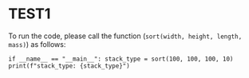 # TEST1

To run the code, please call the function (`sort(width, height, length, mass)`) as follows:

`
if __name__ == "__main__":
    stack_type = sort(100, 100, 100, 10)
    print(f"stack_type: {stack_type}")
`
